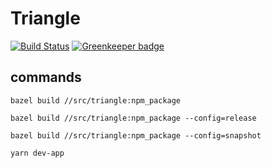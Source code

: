 # Triangle

[![Build Status](https://github.com/gradii/triangle/workflows/CI/badge.svg)](https://github.com/gradii/triangle/actions?query=workflow%3ACI)
[![Greenkeeper badge](https://badges.greenkeeper.io/gradii/triangle.svg)](https://greenkeeper.io/)


## commands
```
bazel build //src/triangle:npm_package
```

```
bazel build //src/triangle:npm_package --config=release
```

```
bazel build //src/triangle:npm_package --config=snapshot
```

```
yarn dev-app
```
